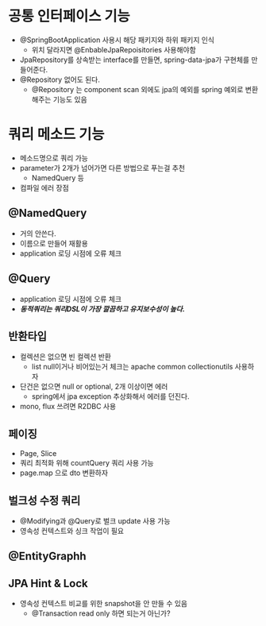 # 공통 인터페이스 기능
- @SpringBootApplication 사용시 해당 패키지와 하위 패키지 인식
  - 위치 달라지면 @EnbableJpaRepoisitories 사용해야함
- JpaRepository를 상속받는 interface를 만들면, spring-data-jpa가 구현체를 만들어준다.
- @Repository 없어도 된다.
    - @Repository 는 component scan 외에도 jpa의 예외를 spring 예외로 변환해주는 기능도 있음
    
# 쿼리 메소드 기능
- 메소드명으로 쿼리 가능
- parameter가 2개가 넘어가면 다른 방법으로 푸는걸 추천
    - NamedQuery 등
- 컴파일 에러 장점

## @NamedQuery
- 거의 안쓴다.
- 이름으로 만들어 재활용
- application 로딩 시점에 오류 체크

## @Query
- application 로딩 시점에 오류 체크
- ***동적쿼리는 쿼리DSL이 가장 깔끔하고 유지보수성이 높다.***

## 반환타입
- 컬렉션은 없으면 빈 컬렉션 반환
  - list null이거나 비어있는거 체크는 apache common collectionutils 사용하자
- 단건은 없으면 null or optional, 2개 이상이면 에러
  - spring에서 jpa exception 추상화해서 에러를 던진다.
- mono, flux 쓰려면  R2DBC 사용

## 페이징
- Page, Slice
- 쿼리 최적화 위해 countQuery 쿼리 사용 가능
- page.map 으로 dto 변환하자

## 벌크성 수정 쿼리
- @Modifying과 @Query로 벌크 update 사용 가능
- 영속성 컨텍스트와 싱크 작업이 필요

## @EntityGraphh

## JPA Hint & Lock
- 영속성 컨텍스트 비교를 위한 snapshot을 안 만들 수 있음
  - @Transaction read only 하면 되는거 아닌가?
